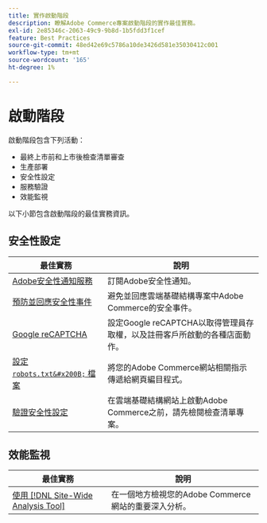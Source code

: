 ```yaml
---
title: 實作啟動階段
description: 瞭解Adobe Commerce專案啟動階段的實作最佳實務。
exl-id: 2e85346c-2063-49c9-9b8d-1b5fdd3f1cef
feature: Best Practices
source-git-commit: 48ed42e69c5786a10de3426d581e35030412c001
workflow-type: tm+mt
source-wordcount: '165'
ht-degree: 1%

---
```


# 啟動階段

啟動階段包含下列活動：

- 最終上市前和上市後檢查清單審查
- 生產部署
- 安全性設定
- 服務驗證
- 效能監視

以下小節包含啟動階段的最佳實務資訊。

## 安全性設定

| 最佳實務 | 說明 |
|------------------------------------------------------------------------------------------------------------------------------------|---------------------------------------------------------------------------------------------------------------|
| [Adobe安全性通知服務&#x200B;](https://www.adobe.com/subscription/adbeSecurityNotifications.html) | 訂閱Adobe安全性通知。 |
| [預防並回應安全性事件](prevent-respond-security-incident.md) | 避免並回應雲端基礎結構專案中Adobe Commerce的安全事件。 |
| [Google reCAPTCHA](https://experienceleague.adobe.com/docs/commerce-admin/systems/security/captcha/security-google-recaptcha.html) | 設定Google reCAPTCHA以取得管理員存取權，以及註冊客戶所啟動的各種店面動作。 |
| [設定 `robots.txt&#x200B;` 檔案](robots-txt.md) | 將您的Adobe Commerce網站相關指示傳遞給網頁編目程式。 |
| [驗證安全性設定](https://experienceleague.adobe.com/docs/commerce-cloud-service/user-guide/launch/checklist.html) | 在雲端基礎結構網站上啟動Adobe Commerce之前，請先檢閱檢查清單專案。 |

## 效能監視

| 最佳實務 | 說明 |
|------------------------------------------------------------------------------------------------------------------------------------------------|----------------------------------------------------------------------|
| [使用 [!DNL Site-Wide Analysis Tool]](../../../tools/site-wide-analysis-tool/intro.md#integrations-with-other-adobe-commerce-support-tools) | 在一個地方檢視您的Adobe Commerce網站的重要深入分析。 |
